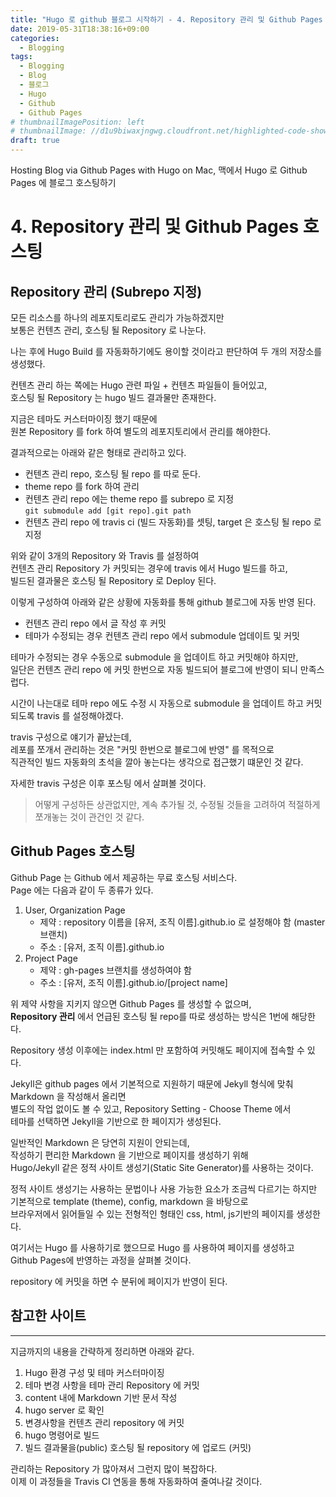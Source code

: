 ```yaml
---
title: "Hugo 로 github 블로그 시작하기 - 4. Repository 관리 및 Github Pages 호스팅"
date: 2019-05-31T18:38:16+09:00
categories:
  - Blogging
tags:
  - Blogging
  - Blog
  - 블로그
  - Hugo
  - Github
  - Github Pages
# thumbnailImagePosition: left
# thumbnailImage: //d1u9biwaxjngwg.cloudfront.net/highlighted-code-showcase/peak-140.jpg
draft: true
---
```

Hosting Blog via Github Pages with Hugo on Mac, 맥에서 Hugo 로 Github Pages 에 블로그 호스팅하기
<!--toc-->

# 4. Repository 관리 및 Github Pages 호스팅

## Repository 관리 (Subrepo 지정)

모든 리소스를 하나의 레포지토리로도 관리가 가능하겠지만  
보통은 컨텐츠 관리, 호스팅 될 Repository 로 나눈다.

나는 후에 Hugo Build 를 자동화하기에도 용이할 것이라고 판단하여 두 개의 저장소를 생성했다.

컨텐츠 관리 하는 쪽에는 Hugo 관련 파일 + 컨텐츠 파일들이 들어있고,  
호스팅 될 Repository 는 hugo 빌드 결과물만 존재한다.

지금은 테마도 커스터마이징 했기 때문에   
원본 Repository 를 fork 하여 별도의 레포지토리에서 관리를 해야한다.  

결과적으로는 아래와 같은 형태로 관리하고 있다.

- 컨텐츠 관리 repo, 호스팅 될 repo 를 따로 둔다.
- theme repo 를 fork 하여 관리
- 컨텐츠 관리 repo 에는 theme repo 를 subrepo 로 지정  
`git submodule add [git repo].git path`
- 컨텐츠 관리 repo 에 travis ci (빌드 자동화)를 셋팅, target 은 호스팅 될 repo 로 지정

위와 같이 3개의 Repository 와 Travis 를 설정하여  
컨텐츠 관리 Repository 가 커밋되는 경우에 travis 에서 Hugo 빌드를 하고,  
빌드된 결과물은 호스팅 될 Repository 로 Deploy 된다.

이렇게 구성하여 아래와 같은 상황에 자동화를 통해 github 블로그에 자동 반영 된다.

- 컨텐츠 관리 repo 에서 글 작성 후 커밋
- 테마가 수정되는 경우 컨텐츠 관리 repo 에서 submodule 업데이트 및 커밋


테마가 수정되는 경우 수동으로 submodule 을 업데이트 하고 커밋해야 하지만,  
일단은 컨텐츠 관리 repo 에 커밋 한번으로 자동 빌드되어 블로그에 반영이 되니 만족스럽다.

시간이 나는대로 테마 repo 에도 수정 시 자동으로 submodule 을 업데이트 하고 커밋되도록 travis 를 설정해야겠다.

travis 구성으로 얘기가 끝났는데,  
레포를 쪼개서 관리하는 것은 "커밋 한번으로 블로그에 반영" 를 목적으로  
직관적인 빌드 자동화의 초석을 깔아 놓는다는 생각으로 접근했기 떄문인 것 같다.

자세한 travis 구성은 이후 포스팅 에서 살펴볼 것이다.

> 어떻게 구성하든 상관없지만, 계속 추가될 것, 수정될 것들을 고려하여 적절하게 쪼개놓는 것이 관건인 것 같다.

## Github Pages 호스팅

Github Page 는 Github 에서 제공하는 무료 호스팅 서비스다.  
Page 에는 다음과 같이 두 종류가 있다.

1. User, Organization Page
   - 제약 : repository 이름을 [유저, 조직 이름].github.io 로 설정해야 함 (master 브랜치)
   - 주소 : [유저, 조직 이름].github.io
2. Project Page
   - 제약 : gh-pages 브랜치를 생성하여야 함
   - 주소 : [유저, 조직 이름].github.io/[project name]

위 제약 사항을 지키지 않으면 Github Pages 를 생성할 수 없으며,  
**Repository 관리** 에서 언급된 호스팅 될 repo를 따로 생성하는 방식은 1번에 해당한다.

Repository 생성 이후에는 index.html 만 포함하여 커밋해도 페이지에 접속할 수 있다.  

Jekyll은 github pages 에서 기본적으로 지원하기 때문에 Jekyll 형식에 맞춰 Markdown 을 작성해서 올리면  
별도의 작업 없이도 볼 수 있고, Repository Setting - Choose Theme 에서  
테마를 선택하면 Jekyll을 기반으로 한 페이지가 생성된다.

일반적인 Markdown 은 당연히 지원이 안되는데,  
작성하기 편리한 Markdown 을 기반으로 페이지를 생성하기 위해  
Hugo/Jekyll 같은 정적 사이트 생성기(Static Site Generator)를 사용하는 것이다.

정적 사이트 생성기는 사용하는 문법이나 사용 가능한 요소가 조금씩 다르기는 하지만  
기본적으로 template (theme), config, markdown 을 바탕으로  
브라우저에서 읽어들일 수 있는 전형적인 형태인 css, html, js기반의 페이지를 생성한다.

여기서는 Hugo 를 사용하기로 했으므로 Hugo 를 사용하여 페이지를 생성하고  
Github Pages에 반영하는 과정을 살펴볼 것이다.


repository 에 커밋을 하면 수 분뒤에 페이지가 반영이 된다.

## 참고한 사이트

-----
지금까지의 내용을 간략하게 정리하면 아래와 같다.

1. Hugo 환경 구성 및 테마 커스터마이징
2. 테마 변경 사항을 테마 관리 Repository 에 커밋
3. content 내에 Markdown 기반 문서 작성
4. hugo server 로 확인
5. 변경사항을 컨텐츠 관리 repository 에 커밋
6. hugo 명령어로 빌드
7. 빌드 결과물을(public) 호스팅 될 repository 에 업로드 (커밋)

관리하는 Repository 가 많아져서 그런지 많이 복잡하다.  
이제 이 과정들을 Travis CI 연동을 통해 자동화하여 줄여나갈 것이다.
